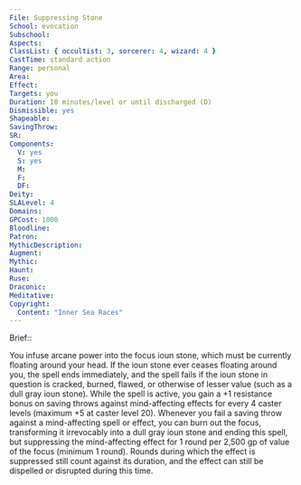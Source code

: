 ```yaml
---
File: Suppressing Stone
School: evocation
Subschool: 
Aspects: 
ClassList: { occultist: 3, sorcerer: 4, wizard: 4 }
CastTime: standard action
Range: personal
Area: 
Effect: 
Targets: you
Duration: 10 minutes/level or until discharged (D)
Dismissible: yes
Shapeable: 
SavingThrow: 
SR: 
Components:
  V: yes
  S: yes
  M: 
  F: 
  DF: 
Deity: 
SLALevel: 4
Domains: 
GPCost: 1000
Bloodline: 
Patron: 
MythicDescription: 
Augment: 
Mythic: 
Haunt: 
Ruse: 
Draconic: 
Meditative: 
Copyright:
  Content: "Inner Sea Races"
---
```

Brief:: 

You infuse arcane power into the focus ioun stone, which must be currently floating around your head. If the ioun stone ever ceases floating around you, the spell ends immediately, and the spell fails if the ioun stone in question is cracked, burned, flawed, or otherwise of lesser value (such as a dull gray ioun stone). While the spell is active, you gain a +1 resistance bonus on saving throws against mind-affecting effects for every 4 caster levels (maximum +5 at caster level 20). Whenever you fail a saving throw against a mind-affecting spell or effect, you can burn out the focus, transforming it irrevocably into a dull gray ioun stone and ending this spell, but suppressing the mind-affecting effect for 1 round per 2,500 gp of value of the focus (minimum 1 round). Rounds during which the effect is suppressed still count against its duration, and the effect can still be dispelled or disrupted during this time.
